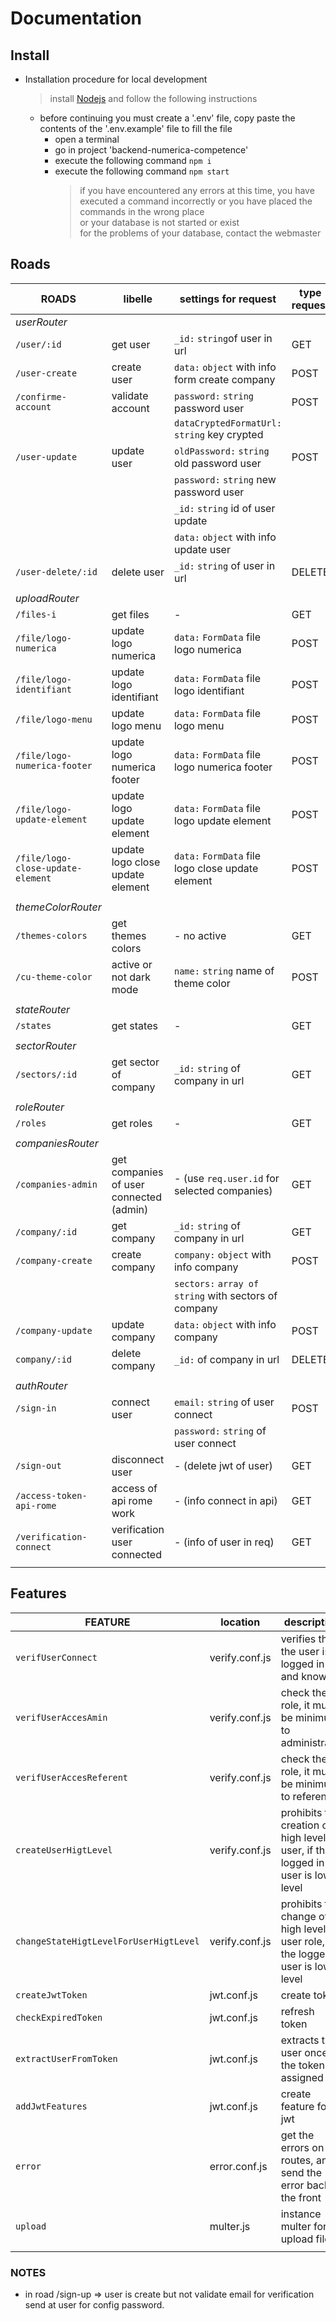 # Documentation

## Install

- Installation procedure for local development

  > install [Nodejs](https://nodejs.org/en/) and follow the following instructions

  - before continuing you must create a '.env' file, copy paste the contents of the '.env.example' file to fill the file
    - open a terminal
    - go in project 'backend-numerica-competence'
    - execute the following command `npm i`
    - execute the following command `npm start`
      > if you have encountered any errors at this time, you have executed a command incorrectly or you have placed the commands in the wrong place  
      > or your database is not started or exist  
      > for the problems of your database, contact the webmaster

## Roads

| ROADS                             | libelle                                 | settings for request                                 | type request |
| --------------------------------- | --------------------------------------- | ---------------------------------------------------- | ------------ |
| _userRouter_                      |                                         |                                                      |              |
| `/user/:id`                       | get user                                | `_id:` `string`of user in url                        | GET          |
| `/user-create `                   | create user                             | `data:` `object` with info form create company       | POST         |
| `/confirme-account`               | validate account                        | `password:` `string ` password user                  | POST         |
|                                   |                                         | `dataCryptedFormatUrl:` `string` key crypted         |              |
| `/user-update`                    | update user                             | `oldPassword:` `string` old password user            | POST         |
|                                   |                                         | `password:` `string` new password user               |              |
|                                   |                                         | `_id:` `string` id of user update                    |              |
|                                   |                                         | `data:` `object` with info update user               |              |
| `/user-delete/:id`                | delete user                             | `_id:` `string` of user in url                       | DELETE       |
|                                   |                                         |                                                      |              |
| _uploadRouter_                    |                                         |                                                      |              |
| `/files-i`                        | get files                               | -                                                    | GET          |
| `/file/logo-numerica`             | update logo numerica                    | `data:` `FormData` file logo numerica                | POST         |
| `/file/logo-identifiant`          | update logo identifiant                 | `data:` `FormData` file logo identifiant             | POST         |
| `/file/logo-menu`                 | update logo menu                        | `data:` `FormData` file logo menu                    | POST         |
| `/file/logo-numerica-footer`      | update logo numerica footer             | `data:` `FormData` file logo numerica footer         | POST         |
| `/file/logo-update-element`       | update logo update element              | `data:` `FormData` file logo update element          | POST         |
| `/file/logo-close-update-element` | update logo close update element        | `data:` `FormData` file logo close update element    | POST         |
|                                   |                                         |                                                      |              |
| _themeColorRouter_                |                                         |                                                      |              |
| `/themes-colors`                  | get themes colors                       | - no active                                          | GET          |
| `/cu-theme-color`                 | active or not dark mode                 | `name:` `string` name of theme color                 | POST         |
|                                   |                                         |                                                      |              |
| _stateRouter_                     |                                         |                                                      |              |
| `/states`                         | get states                              | -                                                    | GET          |
|                                   |                                         |                                                      |              |
| _sectorRouter_                    |                                         |                                                      |              |
| `/sectors/:id`                    | get sector of company                   | `_id:` `string` of company in url                    | GET          |
|                                   |                                         |                                                      |              |
| _roleRouter_                      |                                         |                                                      |              |
| `/roles`                          | get roles                               | -                                                    | GET          |
|                                   |                                         |                                                      |              |
| _companiesRouter_                 |                                         |                                                      |              |
| `/companies-admin`                | get companies of user connected (admin) | - (use `req.user.id` for selected companies)         | GET          |
| `/company/:id`                    | get company                             | `_id:` `string` of company in url                    | GET          |
| `/company-create`                 | create company                          | `company:` `object` with info company                | POST         |
|                                   |                                         | `sectors:` `array of string` with sectors of company |              |
| `/company-update`                 | update company                          | `data:` `object` with info company                   | POST         |
| `company/:id`                     | delete company                          | `_id:` of company in url                             | DELETE       |
|                                   |                                         |                                                      |              |
| _authRouter_                      |                                         |                                                      |              |
| `/sign-in`                        | connect user                            | `email:` `string` of user connect                    | POST         |
|                                   |                                         | `password:` `string` of user connect                 |              |
| `/sign-out`                       | disconnect user                         | - (delete jwt of user)                               | GET          |
| `/access-token-api-rome`          | access of api rome work                 | - (info connect in api)                              | GET          |
| `/verification-connect`           | verification user connected             | - (info of user in req)                              | GET          |
|                                   |                                         |                                                      |              |

## Features

| FEATURE                                | location       | description                                                                      |
| -------------------------------------- | -------------- | -------------------------------------------------------------------------------- |
| `verifUserConnect`                     | verify.conf.js | verifies that the user is logged in and known                                    |
| `verifUserAccesAmin`                   | verify.conf.js | check the role, it must be minimum to administrator                              |
| `verifUserAccesReferent`               | verify.conf.js | check the role, it must be minimum to referent                                   |
| `createUserHigtLevel`                  | verify.conf.js | prohibits the creation of high level user, if the logged in user is low level    |
| `changeStateHigtLevelForUserHigtLevel` | verify.conf.js | prohibits the change of high level user role, if the logged in user is low level |
| `createJwtToken`                       | jwt.conf.js    | create token                                                                     |
| `checkExpiredToken`                    | jwt.conf.js    | refresh token                                                                    |
| `extractUserFromToken`                 | jwt.conf.js    | extracts the user once the token is assigned                                     |
| `addJwtFeatures`                       | jwt.conf.js    | create feature for jwt                                                           |
| `error`                                | error.conf.js  | get the errors on the routes, and send the error back to the front               |
| `upload`                               | multer.js      | instance multer for upload file                                                  |
|                                        |                |                                                                                  |

### NOTES

- in road /sign-up => user is create but not validate email for verification send at user for config password.
